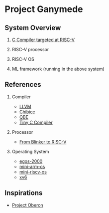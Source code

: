 # Project Ganymede

## System Overview 

1. [C Compiler targeted at RISC-V](compiler/README.md)

2. RISC-V processor

3. RISC-V OS

4. ML framework (running in the above system)

## References

1. Compiler

   - [LLVM](https://llvm.org/)
   - [Chibicc](https://github.com/rui314/chibicc)
   - [QBE](https://c9x.me/compile/)
   - [Tiny C Compiler](https://bellard.org/tcc/)

2. Processor

   - [From Blinker to RISC-V](https://github.com/BrunoLevy/learn-fpga/tree/master/FemtoRV/TUTORIALS/FROM_BLINKER_TO_RISCV)

3. Operating System
   - [egos-2000](https://github.com/yhzhang0128/egos-2000)
   - [mini-arm-os](https://github.com/jserv/mini-arm-os)
   - [mini-riscv-os](https://github.com/cccriscv/mini-riscv-os)
   - [xv6](https://github.com/mit-pdos/xv6-public)

## Inspirations

- [Project Oberon](http://www.projectoberon.net/)
